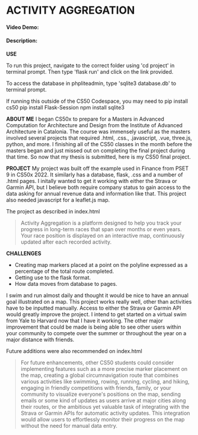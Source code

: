 # ACTIVITY AGGREGATION
#### Video Demo:  <URL HERE>
#### Description:
**USE**

To run this project, navigate to the correct folder using 'cd project' in terminal prompt.
Then type 'flask run' and click on the link provided.

To access the database in phpliteadmin, type 'sqlite3 database.db' to terminal prompt.

If running this outside of the CS50 Codespace, you may need to
pip install cs50
pip install Flask-Session
npm install sqlite3

**ABOUT ME**
I began CS50x to prepare for a Masters in Advanced Computation for Architecture and Design from the Institute of Advanced Architecture in Catalonia. The course was immensely useful as the masters involved several projects that required .html, .css., .javascript, .vue, three.js, python, and more. I finishing all of the CS50 classes in the month before the masters began and
just missed out on completing the final project during that time. So now that my thesis is submitted, here is my CS50 final project.

**PROJECT**
My project was built off the example used in Finance from PSET 9 in CS50x 2022. It similarly has a database, flask, .css and a number of .html pages. I initally wanted to get it working with either the Strava or Garmin API, but I believe both require company status to gain access to the data asking for annual revenue data and information like that. This project also needed javascript for a leaflet.js map.

The project as described in index.html
> Activity Aggregation is a platform designed to help you track your progress in long-term races that span over months or even years. Your race position is displayed on an interactive map, continuously updated after each recorded activity.

**CHALLENGES**
- Creating map markers placed at a point on the polyline expressed as a percentage of the total route completed.
- Getting use to the flask format.
- How data moves from database to pages.

I swim and run almost daily and thought it would be nice to have an annual goal illustrated on a map. This project works really well, other than activities have to be inputted manually. Access to either the Strava or Garmin API would greatly improve the project. I intend to get started on a virtual swim from Yale to Harvard now that I have it working. The other major improvement that could be made is being able to see other users within your community to compete over the summer or throughout the year on a major distance with friends.

Future additions were also recommended on index.html
> For future enhancements, other CS50 students could consider implementing features such as a more precise marker placement on the map, creating a global circumnavigation route that combines various activities like swimming, rowing, running, cycling, and hiking, engaging in friendly competitions with friends, family, or your community to visualize everyone's positions on the map, sending emails or some kind of updates as users arrive at major cities along their routes, or the ambitious yet valuable task of integrating with the Strava or Garmin APIs for automatic activity updates. This integration would allow users to effortlessly monitor their progress on the map without the need for manual data entry.